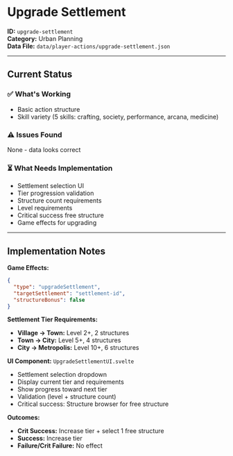 # Upgrade Settlement

**ID:** `upgrade-settlement`  
**Category:** Urban Planning  
**Data File:** `data/player-actions/upgrade-settlement.json`

---

## Current Status

### ✅ What's Working
- Basic action structure
- Skill variety (5 skills: crafting, society, performance, arcana, medicine)

### ⚠️ Issues Found
None - data looks correct

### ⏳ What Needs Implementation
- Settlement selection UI
- Tier progression validation
- Structure count requirements
- Level requirements
- Critical success free structure
- Game effects for upgrading

---

## Implementation Notes

**Game Effects:**
```json
{
  "type": "upgradeSettlement",
  "targetSettlement": "settlement-id",
  "structureBonus": false
}
```

**Settlement Tier Requirements:**
- **Village → Town:** Level 2+, 2 structures
- **Town → City:** Level 5+, 4 structures
- **City → Metropolis:** Level 10+, 6 structures

**UI Component:** `UpgradeSettlementUI.svelte`
- Settlement selection dropdown
- Display current tier and requirements
- Show progress toward next tier
- Validation (level + structure count)
- Critical success: Structure browser for free structure

**Outcomes:**
- **Crit Success:** Increase tier + select 1 free structure
- **Success:** Increase tier
- **Failure/Crit Failure:** No effect
